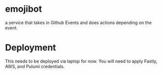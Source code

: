 # emojibot
a service that takes in Github Events and does actions depending on the event.


# Deployment
This needs to be deployed via laptop for now. You will need to apply Fastly, AWS, and Pulumi credentials.
